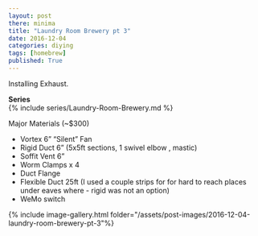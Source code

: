 ```yaml
---
layout: post
there: minima
title: "Laundry Room Brewery pt 3"
date: 2016-12-04
categories: diying
tags: [homebrew]
published: True
---
```


<!-- excerpt -->
Installing Exhaust.
<!-- excerpt -->

**Series**  
{% include series/Laundry-Room-Brewery.md %}

Major Materials (~$300)  
- Vortex 6” “Silent” Fan
- Rigid Duct 6” (5x5ft sections, 1 swivel elbow , mastic)
- Soffit Vent 6”
- Worm Clamps x 4
- Duct Flange
- Flexible Duct 25ft (I used a couple strips for for hard to reach places under eaves where - rigid was not an option)
- WeMo switch



{% include image-gallery.html folder="/assets/post-images/2016-12-04-laundry-room-brewery-pt-3"%}


